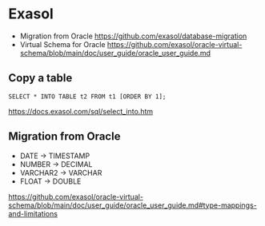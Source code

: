 # Exasol

* Migration from Oracle https://github.com/exasol/database-migration
* Virtual Schema for Oracle https://github.com/exasol/oracle-virtual-schema/blob/main/doc/user_guide/oracle_user_guide.md


## Copy a table
```
SELECT * INTO TABLE t2 FROM t1 [ORDER BY 1];
```
https://docs.exasol.com/sql/select_into.htm


## Migration from Oracle
* DATE -> TIMESTAMP
* NUMBER -> DECIMAL
* VARCHAR2 -> VARCHAR
* FLOAT -> DOUBLE

https://github.com/exasol/oracle-virtual-schema/blob/main/doc/user_guide/oracle_user_guide.md#type-mappings-and-limitations

